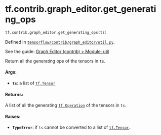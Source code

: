 <div itemscope itemtype="http://developers.google.com/ReferenceObject">
<meta itemprop="name" content="tf.contrib.graph_editor.get_generating_ops" />
<meta itemprop="path" content="Stable" />
</div>

# tf.contrib.graph_editor.get_generating_ops

``` python
tf.contrib.graph_editor.get_generating_ops(ts)
```



Defined in [`tensorflow/contrib/graph_editor/util.py`](https://www.tensorflow.org/code/tensorflow/contrib/graph_editor/util.py).

See the guide: [Graph Editor (contrib) > Module: util](../../../../../api_guides/python/contrib.graph_editor.md#Module_util)

Return all the generating ops of the tensors in `ts`.

#### Args:

* <b>`ts`</b>: a list of <a href="../../../tf/Tensor.md"><code>tf.Tensor</code></a>

#### Returns:

A list of all the generating <a href="../../../tf/Operation.md"><code>tf.Operation</code></a> of the tensors in `ts`.

#### Raises:

* <b>`TypeError`</b>: if `ts` cannot be converted to a list of <a href="../../../tf/Tensor.md"><code>tf.Tensor</code></a>.